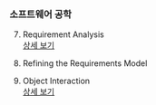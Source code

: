 ### 소프트웨어 공학

7. Requirement Analysis  
[상세 보기](https://github.com/Donsworkout/cs_wiki/blob/master/software_engineering/7_requirement_analysis.md)

8. Refining the Requirements Model 

9. Object Interaction  
[상세 보기](https://github.com/Donsworkout/cs_wiki/blob/master/software_engineering/9_object_interaction.md)
